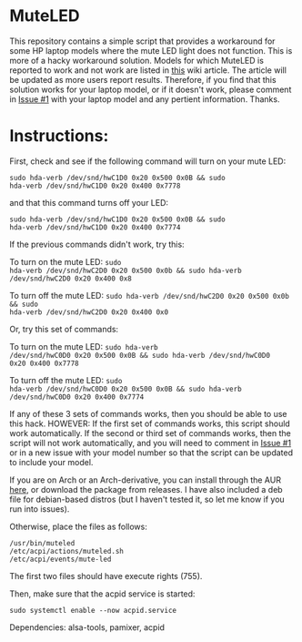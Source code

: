 # MuteLED

This repository contains a simple script that provides a workaround for some HP laptop models where the mute LED light does not function. This is more of a hacky workaround solution. Models for which MuteLED is reported to work and not work are listed in [this](https://github.com/username227/MuteLED/wiki/Support-by-Laptop-Model) wiki article. The article will be updated as more users report results. Therefore, if you find that this solution works for your laptop model, or if it doesn't work, please comment in [Issue #1](https://github.com/username227/MuteLED/issues/1) with your laptop model and any pertient information. Thanks.

# Instructions:

First, check and see if the following command will turn on your mute LED:

<code>sudo hda-verb /dev/snd/hwC1D0 0x20 0x500 0x0B && sudo hda-verb /dev/snd/hwC1D0 0x20 0x400 0x7778 </code> <p>
and that this command turns off your LED:

<code>sudo hda-verb /dev/snd/hwC1D0 0x20 0x500 0x0B && sudo hda-verb /dev/snd/hwC1D0 0x20 0x400 0x7774 </code><p>
If the previous commands didn't work, try this:<p>
To turn on the mute LED:
<code>sudo hda-verb /dev/snd/hwC2D0 0x20 0x500 0x0b && sudo hda-verb /dev/snd/hwC2D0 0x20 0x400 0x8 </code><p>
To turn off the mute LED:
<code>sudo hda-verb /dev/snd/hwC2D0 0x20 0x500 0x0b && sudo hda-verb /dev/snd/hwC2D0 0x20 0x400 0x0</code><p>
Or, try this set of commands:<p>
To turn on the mute LED:
<code>sudo hda-verb /dev/snd/hwC0D0 0x20 0x500 0x0B && sudo hda-verb /dev/snd/hwC0D0 0x20 0x400 0x7778</code><p>
To turn off the mute LED:
<code>sudo hda-verb /dev/snd/hwC0D0 0x20 0x500 0x0B && sudo hda-verb /dev/snd/hwC0D0 0x20 0x400 0x7774</code><p>
If any of these 3 sets of commands works, then you should be able to use this hack. HOWEVER: If the first set of commands works, this script should work automatically. If the second or third set of commands works, then the script will not work automatically, and you will need to comment in [Issue #1](https://github.com/username227/MuteLED/issues/1) or in a new issue with your model number so that the script can be updated to include your model.

If you are on Arch or an Arch-derivative, you can install through the AUR [here](https://aur.archlinux.org/packages/muteled), or download the package from releases. I have also included a deb file for debian-based distros (but I haven't tested it, so let me know if you run into issues).

Otherwise, place the files as follows:
```
/usr/bin/muteled
/etc/acpi/actions/muteled.sh
/etc/acpi/events/mute-led
```
The first two files should have execute rights (755).

Then, make sure that the acpid service is started:
```
sudo systemctl enable --now acpid.service
```

Dependencies: alsa-tools, pamixer, acpid
